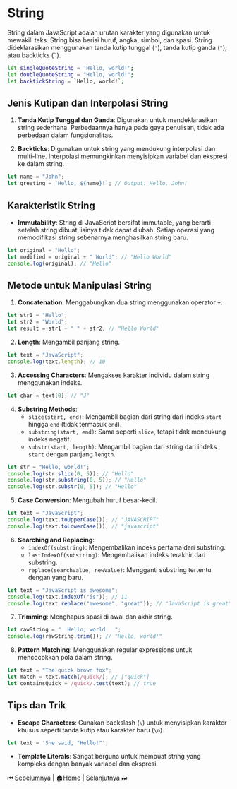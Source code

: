 # String

String dalam JavaScript adalah urutan karakter yang digunakan untuk mewakili teks. String bisa berisi huruf, angka, simbol, dan spasi. String dideklarasikan menggunakan tanda kutip tunggal (`'`), tanda kutip ganda (`"`), atau backticks (`` ` ``).

```bash
let singleQuoteString = 'Hello, world!';
let doubleQuoteString = "Hello, world!";
let backtickString = `Hello, world!`;
```

## Jenis Kutipan dan Interpolasi String

1. **Tanda Kutip Tunggal dan Ganda**: Digunakan untuk mendeklarasikan string sederhana. Perbedaannya hanya pada gaya penulisan, tidak ada perbedaan dalam fungsionalitas.

2. **Backticks**: Digunakan untuk string yang mendukung interpolasi dan multi-line. Interpolasi memungkinkan menyisipkan variabel dan ekspresi ke dalam string.

```javascript
let name = "John";
let greeting = `Hello, ${name}!`; // Output: Hello, John!
```

## Karakteristik String

- **Immutability**: String di JavaScript bersifat immutable, yang berarti setelah string dibuat, isinya tidak dapat diubah. Setiap operasi yang memodifikasi string sebenarnya menghasilkan string baru.

```javascript
let original = "Hello";
let modified = original + " World"; // "Hello World"
console.log(original); // "Hello"
```

## Metode untuk Manipulasi String

1. **Concatenation**: Menggabungkan dua string menggunakan operator `+`.

```javascript
let str1 = "Hello";
let str2 = "World";
let result = str1 + " " + str2; // "Hello World"
```

2. **Length**: Mengambil panjang string.

```javascript
let text = "JavaScript";
console.log(text.length); // 10
```

3. **Accessing Characters**: Mengakses karakter individu dalam string menggunakan indeks.

```javascript
let char = text[0]; // "J"
```

4. **Substring Methods**:
   - `slice(start, end)`: Mengambil bagian dari string dari indeks `start` hingga `end` (tidak termasuk `end`).
   - `substring(start, end)`: Sama seperti `slice`, tetapi tidak mendukung indeks negatif.
   - `substr(start, length)`: Mengambil bagian dari string dari indeks `start` dengan panjang `length`.

```javascript
let str = "Hello, world!";
console.log(str.slice(0, 5)); // "Hello"
console.log(str.substring(0, 5)); // "Hello"
console.log(str.substr(0, 5)); // "Hello"
```

5. **Case Conversion**: Mengubah huruf besar-kecil.

```javascript
let text = "JavaScript";
console.log(text.toUpperCase()); // "JAVASCRIPT"
console.log(text.toLowerCase()); // "javascript"
```

6. **Searching and Replacing**:
   - `indexOf(substring)`: Mengembalikan indeks pertama dari substring.
   - `lastIndexOf(substring)`: Mengembalikan indeks terakhir dari substring.
   - `replace(searchValue, newValue)`: Mengganti substring tertentu dengan yang baru.

```javascript
let text = "JavaScript is awesome";
console.log(text.indexOf("is")); // 11
console.log(text.replace("awesome", "great")); // "JavaScript is great"
```

7. **Trimming**: Menghapus spasi di awal dan akhir string.

```javascript
let rawString = "  Hello, world!  ";
console.log(rawString.trim()); // "Hello, world!"
```

8. **Pattern Matching**: Menggunakan regular expressions untuk mencocokkan pola dalam string.

```javascript
let text = "The quick brown fox";
let match = text.match(/quick/); // ["quick"]
let containsQuick = /quick/.test(text); // true
```

## Tips dan Trik

- **Escape Characters**: Gunakan backslash (`\`) untuk menyisipkan karakter khusus seperti tanda kutip atau karakter baru (`\n`).

```javascript
let text = 'She said, "Hello!"';
```

- **Template Literals**: Sangat berguna untuk membuat string yang kompleks dengan banyak variabel dan ekspresi.

[⏮ Sebelumnya](../number/README.md) | [🏠Home](../README.md) | [Selanjutnya ⏭](../boolean/README.md)
